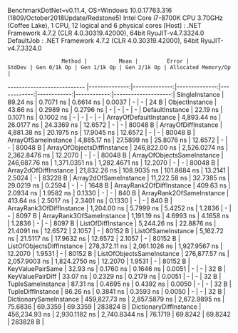 
BenchmarkDotNet=v0.11.4, OS=Windows 10.0.17763.316 (1809/October2018Update/Redstone5)
Intel Core i7-8700K CPU 3.70GHz (Coffee Lake), 1 CPU, 12 logical and 6 physical cores
  [Host]     : .NET Framework 4.7.2 (CLR 4.0.30319.42000), 64bit RyuJIT-v4.7.3324.0
  DefaultJob : .NET Framework 4.7.2 (CLR 4.0.30319.42000), 64bit RyuJIT-v4.7.3324.0


                     Method |          Mean |         Error |        StdDev | Gen 0/1k Op | Gen 1/1k Op | Gen 2/1k Op | Allocated Memory/Op |
--------------------------- |--------------:|--------------:|--------------:|------------:|------------:|------------:|--------------------:|
             SingleInstance |      89.24 ns |     0.7071 ns |     0.6614 ns |      0.0037 |           - |           - |                24 B |
             ObjectInstance |      43.66 ns |     0.2989 ns |     0.2796 ns |           - |           - |           - |                   - |
            DefaultInstance |      22.19 ns |     0.1071 ns |     0.1002 ns |           - |           - |           - |                   - |
     ArrayOfDefaultInstance |   4,893.44 ns |    26.0177 ns |    24.3369 ns |     12.6572 |           - |           - |             80048 B |
        ArrayOfDiffInstance |   4,881.38 ns |    20.1975 ns |    17.9045 ns |     12.6572 |           - |           - |             80048 B |
        ArrayOfSameInstance |   4,865.17 ns |    27.5899 ns |    25.8076 ns |     12.6572 |           - |           - |             80048 B |
 ArrayOfObjectsDiffInstance | 246,822.00 ns | 2,526.0274 ns | 2,362.8476 ns |     12.2070 |           - |           - |             80048 B |
 ArrayOfObjectsSameInstance | 246,687.76 ns | 1,371.0351 ns | 1,282.4671 ns |     12.2070 |           - |           - |             80048 B |
      Array2dOfDiffInstance |  21,832.26 ns |   108.9035 ns |   101.8684 ns |     13.2141 |      2.5024 |           - |             83228 B |
      Array2dOfSameInstance |  11,222.58 ns |    32.7385 ns |    29.0219 ns |      0.2594 |           - |           - |              1648 B |
   ArrayRank2OfDiffInstance |     409.63 ns |     2.0934 ns |     1.9582 ns |      0.1330 |           - |           - |               840 B |
   ArrayRank2OfSameInstance |     413.64 ns |     2.5017 ns |     2.3401 ns |      0.1330 |           - |           - |               840 B |
   ArrayRank3OfDiffInstance |   1,204.00 ns |     5.7999 ns |     5.4252 ns |      1.2836 |           - |           - |              8097 B |
   ArrayRank3OfSameInstance |   1,191.19 ns |     4.6993 ns |     4.1658 ns |      1.2836 |           - |           - |              8097 B |
         ListOfDiffInstance |   5,244.26 ns |    22.8876 ns |    21.4091 ns |     12.6572 |      2.1057 |           - |             80152 B |
         ListOfSameInstance |   5,162.72 ns |    21.5117 ns |    17.9632 ns |     12.6572 |      2.1057 |           - |             80152 B |
  ListOfObjectsDiffInstance | 278,372.11 ns | 2,061.1026 ns | 1,927.9567 ns |     12.2070 |      1.9531 |           - |             80152 B |
  ListOfObjectsSameInstance | 276,877.57 ns | 2,057.9003 ns | 1,824.2750 ns |     12.2070 |      1.9531 |           - |             80152 B |
           KeyValuePairSame |      32.93 ns |     0.1760 ns |     0.1646 ns |      0.0051 |           - |           - |                32 B |
           KeyValuePairDiff |      33.07 ns |     0.2329 ns |     0.2179 ns |      0.0051 |           - |           - |                32 B |
          TupleSameInstance |      87.31 ns |     0.4695 ns |     0.4392 ns |      0.0050 |           - |           - |                32 B |
          TupleDiffInstance |      86.26 ns |     0.3841 ns |     0.3593 ns |      0.0050 |           - |           - |                32 B |
     DictionarySameInstance | 459,827.73 ns | 2,857.5879 ns | 2,672.9895 ns |     75.6836 |     69.3359 |     69.3359 |            283824 B |
     DictionaryDiffInstance | 456,234.93 ns | 2,930.1182 ns | 2,740.8344 ns |     76.1719 |     69.8242 |     69.8242 |            283828 B |
